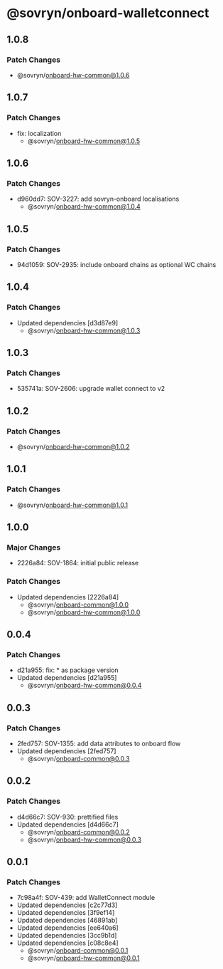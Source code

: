 # @sovryn/onboard-walletconnect

## 1.0.8

### Patch Changes

- @sovryn/onboard-hw-common@1.0.6

## 1.0.7

### Patch Changes

- fix: localization
  - @sovryn/onboard-hw-common@1.0.5

## 1.0.6

### Patch Changes

- d960dd7: SOV-3227: add sovryn-onboard localisations
  - @sovryn/onboard-hw-common@1.0.4

## 1.0.5

### Patch Changes

- 94d1059: SOV-2935: include onboard chains as optional WC chains

## 1.0.4

### Patch Changes

- Updated dependencies [d3d87e9]
  - @sovryn/onboard-hw-common@1.0.3

## 1.0.3

### Patch Changes

- 535741a: SOV-2606: upgrade wallet connect to v2

## 1.0.2

### Patch Changes

- @sovryn/onboard-hw-common@1.0.2

## 1.0.1

### Patch Changes

- @sovryn/onboard-hw-common@1.0.1

## 1.0.0

### Major Changes

- 2226a84: SOV-1864: initial public release

### Patch Changes

- Updated dependencies [2226a84]
  - @sovryn/onboard-common@1.0.0
  - @sovryn/onboard-hw-common@1.0.0

## 0.0.4

### Patch Changes

- d21a955: fix: \* as package version
- Updated dependencies [d21a955]
  - @sovryn/onboard-hw-common@0.0.4

## 0.0.3

### Patch Changes

- 2fed757: SOV-1355: add data attributes to onboard flow
- Updated dependencies [2fed757]
  - @sovryn/onboard-common@0.0.3

## 0.0.2

### Patch Changes

- d4d66c7: SOV-930: prettified files
- Updated dependencies [d4d66c7]
  - @sovryn/onboard-common@0.0.2
  - @sovryn/onboard-hw-common@0.0.3

## 0.0.1

### Patch Changes

- 7c98a4f: SOV-439: add WalletConnect module
- Updated dependencies [c2c77d3]
- Updated dependencies [3f9ef14]
- Updated dependencies [46891ab]
- Updated dependencies [ee640a6]
- Updated dependencies [3cc9b1d]
- Updated dependencies [c08c8e4]
  - @sovryn/onboard-common@0.0.1
  - @sovryn/onboard-hw-common@0.0.1
